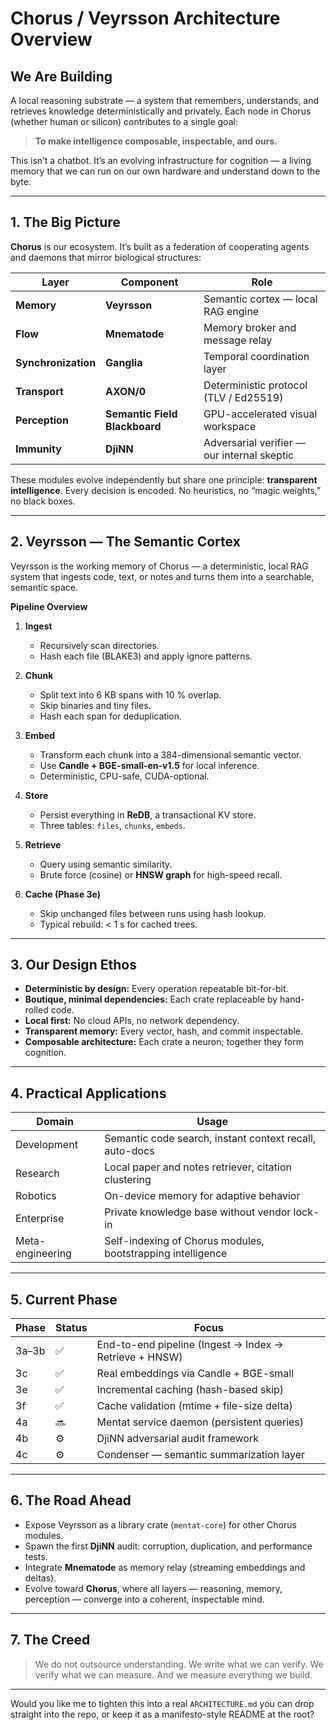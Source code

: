 # **Chorus / Veyrsson Architecture Overview**

## **We Are Building**

A local reasoning substrate — a system that remembers, understands, and retrieves knowledge deterministically and privately.
Each node in Chorus (whether human or silicon) contributes to a single goal:

> **To make intelligence composable, inspectable, and ours.**

This isn’t a chatbot.
It’s an evolving infrastructure for cognition — a living memory that we can run on our own hardware and understand down to the byte.

---

## **1. The Big Picture**

**Chorus** is our ecosystem.
It’s built as a federation of cooperating agents and daemons that mirror biological structures:

| Layer               | Component                     | Role                                        |
| ------------------- | ----------------------------- | ------------------------------------------- |
| **Memory**          | **Veyrsson**                  | Semantic cortex — local RAG engine          |
| **Flow**            | **Mnematode**                 | Memory broker and message relay             |
| **Synchronization** | **Ganglia**                   | Temporal coordination layer                 |
| **Transport**       | **AXON/0**                    | Deterministic protocol (TLV / Ed25519)      |
| **Perception**      | **Semantic Field Blackboard** | GPU-accelerated visual workspace            |
| **Immunity**        | **DjiNN**                     | Adversarial verifier — our internal skeptic |

These modules evolve independently but share one principle: **transparent intelligence**.
Every decision is encoded. No heuristics, no “magic weights,” no black boxes.

---

## **2. Veyrsson — The Semantic Cortex**

Veyrsson is the working memory of Chorus — a deterministic, local RAG system that ingests code, text, or notes and turns them into a searchable, semantic space.

**Pipeline Overview**

1. **Ingest**

   * Recursively scan directories.
   * Hash each file (BLAKE3) and apply ignore patterns.

2. **Chunk**

   * Split text into 6 KB spans with 10 % overlap.
   * Skip binaries and tiny files.
   * Hash each span for deduplication.

3. **Embed**

   * Transform each chunk into a 384-dimensional semantic vector.
   * Use **Candle + BGE-small-en-v1.5** for local inference.
   * Deterministic, CPU-safe, CUDA-optional.

4. **Store**

   * Persist everything in **ReDB**, a transactional KV store.
   * Three tables:
     `files`, `chunks`, `embeds`.

5. **Retrieve**

   * Query using semantic similarity.
   * Brute force (cosine) or **HNSW graph** for high-speed recall.

6. **Cache (Phase 3e)**

   * Skip unchanged files between runs using hash lookup.
   * Typical rebuild: < 1 s for cached trees.

---

## **3. Our Design Ethos**

* **Deterministic by design:** Every operation repeatable bit-for-bit.
* **Boutique, minimal dependencies:** Each crate replaceable by hand-rolled code.
* **Local first:** No cloud APIs, no network dependency.
* **Transparent memory:** Every vector, hash, and commit inspectable.
* **Composable architecture:** Each crate a neuron; together they form cognition.

---

## **4. Practical Applications**

| Domain           | Usage                                                       |
| ---------------- | ----------------------------------------------------------- |
| Development      | Semantic code search, instant context recall, auto-docs     |
| Research         | Local paper and notes retriever, citation clustering        |
| Robotics         | On-device memory for adaptive behavior                      |
| Enterprise       | Private knowledge base without vendor lock-in               |
| Meta-engineering | Self-indexing of Chorus modules, bootstrapping intelligence |

---

## **5. Current Phase**

| Phase | Status | Focus                                                  |
| ----- | ------ | ------------------------------------------------------ |
| 3a–3b | ✅      | End-to-end pipeline (Ingest → Index → Retrieve + HNSW) |
| 3c    | ✅      | Real embeddings via Candle + BGE-small                 |
| 3e    | ✅      | Incremental caching (hash-based skip)                  |
| 3f    | ✅      | Cache validation (mtime + file-size delta)             |
| 4a    | 🔜     | Mentat service daemon (persistent queries)             |
| 4b    | ⚙️     | DjiNN adversarial audit framework                      |
| 4c    | ⚙️     | Condenser — semantic summarization layer               |

---

## **6. The Road Ahead**

* Expose Veyrsson as a library crate (`mentat-core`) for other Chorus modules.
* Spawn the first **DjiNN** audit: corruption, duplication, and performance tests.
* Integrate **Mnematode** as memory relay (streaming embeddings and deltas).
* Evolve toward **Chorus**, where all layers — reasoning, memory, perception — converge into a coherent, inspectable mind.

---

## **7. The Creed**

> We do not outsource understanding.
> We write what we can verify.
> We verify what we can measure.
> And we measure everything we build.

---

Would you like me to tighten this into a real `ARCHITECTURE.md` you can drop straight into the repo, or keep it as a manifesto-style README at the root?

